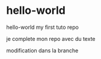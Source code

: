 # hello-world
hello-world my first tuto repo

je complete mon repo avec du texte

modification dans la branche
